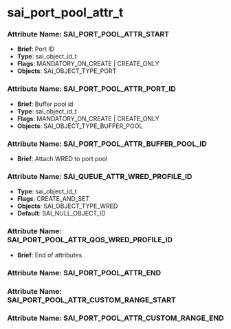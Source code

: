 # **sai_port_pool_attr_t**
### Attribute Name: **SAI_PORT_POOL_ATTR_START**
- **Brief**: Port ID
- **Type**: sai_object_id_t
- **Flags**: MANDATORY_ON_CREATE | CREATE_ONLY
- **Objects**: SAI_OBJECT_TYPE_PORT

### Attribute Name: **SAI_PORT_POOL_ATTR_PORT_ID**
- **Brief**: Buffer pool id
- **Type**: sai_object_id_t
- **Flags**: MANDATORY_ON_CREATE | CREATE_ONLY
- **Objects**: SAI_OBJECT_TYPE_BUFFER_POOL

### Attribute Name: **SAI_PORT_POOL_ATTR_BUFFER_POOL_ID**
- **Brief**: Attach WRED to port pool

### Attribute Name: **SAI_QUEUE_ATTR_WRED_PROFILE_ID**
- **Type**: sai_object_id_t
- **Flags**: CREATE_AND_SET
- **Objects**: SAI_OBJECT_TYPE_WRED
- **Default**: SAI_NULL_OBJECT_ID

### Attribute Name: **SAI_PORT_POOL_ATTR_QOS_WRED_PROFILE_ID**
- **Brief**: End of attributes

### Attribute Name: **SAI_PORT_POOL_ATTR_END**

### Attribute Name: **SAI_PORT_POOL_ATTR_CUSTOM_RANGE_START**

### Attribute Name: **SAI_PORT_POOL_ATTR_CUSTOM_RANGE_END**



